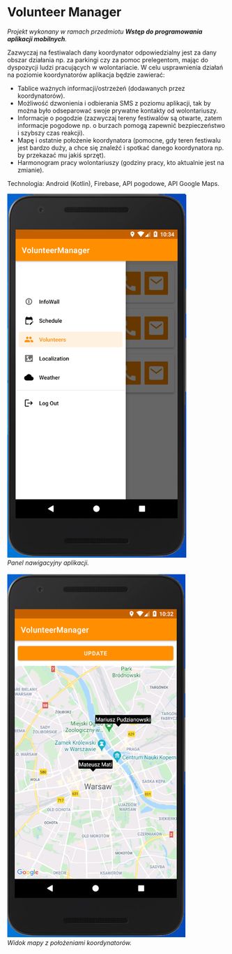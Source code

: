 # Volunteer Manager
*Projekt wykonany w ramach przedmiotu **Wstęp do programowania aplikacji mobilnych**.*

Zazwyczaj na festiwalach dany koordynator odpowiedzialny jest za dany obszar działania np. za parkingi
czy za pomoc prelegentom, mając do dyspozycji ludzi pracujących w wolontariacie.
W celu usprawnienia działań na poziomie koordynatorów aplikacja będzie zawierać:
- Tablice ważnych informacji/ostrzeżeń (dodawanych przez koordynatorów).
- Możliwość dzwonienia i odbierania SMS z poziomu aplikacji, tak by można było odseparować swoje prywatne kontakty od wolontariuszy.
- Informacje o pogodzie (zazwyczaj tereny festiwalów są otwarte, zatem informacje pogodowe np. o burzach pomogą zapewnić bezpieczeństwo i szybszy czas reakcji).
- Mapę i ostatnie położenie koordynatora (pomocne, gdy teren festiwalu jest bardzo duży, a chce się znaleźć i spotkać danego koordynatora np. by przekazać mu jakiś sprzęt).
- Harmonogram pracy wolontariuszy (godziny pracy, kto aktualnie jest na zmianie). 
  
Technologia: Android (Kotlin), Firebase,  API pogodowe, API Google Maps.

![](d.png)</br>
*Panel nawigacyjny aplikacji.*</br></br>
![](gps.png)</br>
*Widok mapy z położeniami koordynatorów.*
